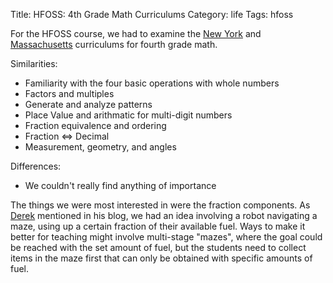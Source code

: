Title: HFOSS: 4th Grade Math Curriculums
Category: life
Tags: hfoss

For the HFOSS course, we had to examine the [New York][] and [Massachusetts][] curriculums for fourth grade math.

Similarities:

- Familiarity with the four basic operations with whole numbers
- Factors and multiples
- Generate and analyze patterns
- Place Value and arithmatic for multi-digit numbers
- Fraction equivalence and ordering
- Fraction &lt;=&gt; Decimal
- Measurement, geometry, and angles

Differences:

- We couldn't really find anything of importance

The things we were most interested in were the fraction components. As [Derek][] mentioned in his blog, we had an idea involving a robot navigating a maze, using up a certain fraction of their available fuel. Ways to make it better for teaching might involve multi-stage "mazes", where the goal could be reached with the set amount of fuel, but the students need to collect items in the maze first that can only be obtained with specific amounts of fuel.

[New York]: http://hfoss-fossrit.rhcloud.com/static/decks/nysp12cclsmath-grade4only.pdf
[Massachusetts]: http://hfoss-fossrit.rhcloud.com/static/decks/MA-0111-grade4only.pdf
[Derek]: http://blog.gonyeo.com/hfoss-curriculum.html
